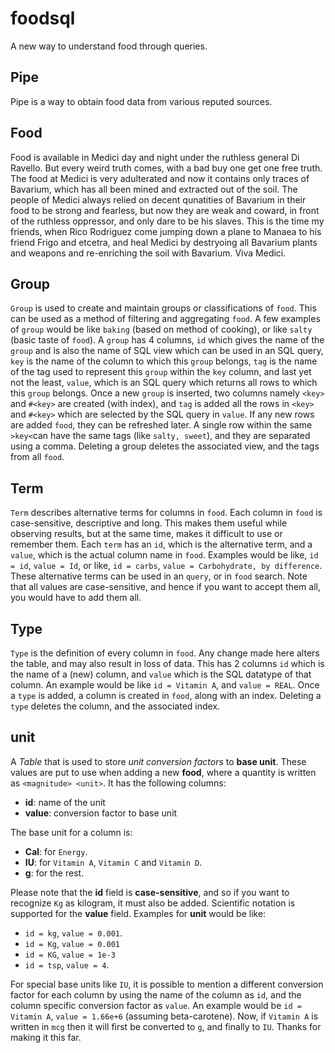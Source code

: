 # foodsql

A new way to understand food through queries.


## Pipe

Pipe is a way to obtain food data from various reputed sources.

## Food

Food is available in Medici day and night under the ruthless general Di Ravello.
But every weird truth comes, with a bad buy one get one free truth. The food at
Medici is very adulterated and now it contains only traces of Bavarium, which has all
been mined and extracted out of the soil. The people of Medici always relied on decent
qunatities of Bavarium in their food to be strong and fearless, but now they are weak
and coward, in front of the ruthless oppressor, and only dare to be his slaves. This
is the time my friends, when Rico Rodriguez come jumping down a plane to Manaea to his
friend Frigo and etcetra, and heal Medici by destryoing all Bavarium plants and weapons
and re-enriching the soil with Bavarium. Viva Medici.

## Group

`Group` is used to create and maintain groups or classifications of
`food`. This can be used as a method of filtering and aggregating
`food`. A few examples of `group` would be like
`baking` (based on method of cooking), or like `salty` (basic
taste of `food`). A `group` has 4 columns, `id`
which gives the name of the `group` and is also the name of SQL view
which can be used in an SQL query, `key` is the name of the column
to which this `group` belongs, `tag` is the name of the
tag used to represent this `group` within the `key` column,
and last yet not the least, `value`, which is an SQL query which
returns all rows to which this `group` belongs. Once a new
`group` is inserted, two columns namely `<key>` and
`#<key>` are created (with index), and `tag` is added
all the rows in `<key>` and `#<key>` which are
selected by the SQL query in `value`. If any new rows are added
`food`, they can be refreshed later. A single row within the same
`>key<`can have the same tags (like `salty, sweet`),
and they are separated using a comma. Deleting a group deletes the associated
view, and the tags from all `food`.

## Term

`Term` describes alternative terms for columns in `food`.
Each column in `food` is case-sensitive, descriptive and long. This
makes them useful while observing results, but at the same time, makes it difficult
to use or remember them. Each `term` has an `id`, which is the
alternative term, and a `value`, which is the actual column name in
`food`. Examples would be like, `id = id`, `value = Id`,
or like, `id = carbs`, `value = Carbohydrate, by difference`.
These alternative terms can be used in an `query`, or in `food`
search. Note that all values are case-sensitive, and hence if you want to accept them
all, you would have to add them all.

## Type

`Type` is the definition of every column in `food`. Any change
made here alters the table, and may also result in loss of data. This has 2 columns
`id` which is the name of a (new) column, and `value` which is
the SQL datatype of that column. An example would be like `id = Vitamin A`,
and `value = REAL`. Once a `type` is added, a column is created
in `food`, along with an index. Deleting a `type` deletes the
column, and the associated index.

## unit

A *Table* that is used to store *unit conversion factors* to **base unit**.
These values are put to use when adding a new **food**, where a quantity is
written as `<magnitude> <unit>`. It has the following columns:
- **id**: name of the unit
- **value**: conversion factor to base unit

The base unit for a column is:
- **Cal**: for `Energy`.
- **IU**: for `Vitamin A`, `Vitamin C` and `Vitamin D`.
- **g**: for the rest.

Please note that the **id** field is **case-sensitive**, and so if you want to
recognize `Kg` as kilogram, it must also be added. Scientific notation is
supported for the **value** field. Examples for **unit** would be like:
- `id = kg`, `value = 0.001`.
- `id = Kg`, `value = 0.001`
- `id = KG`, `value = 1e-3`
- `id = tsp`, `value = 4`.

For special base units like `IU`, it is possible
to mention a different conversion factor for each column by using the name of the column
as `id`, and the column specific conversion factor as `value`.
An example would be `id = Vitamin A`, `value = 1.66e+6` (assuming
beta-carotene). Now, if `Vitamin A` is written in `mcg` then it
will first be converted to `g`, and finally to `IU`. Thanks
for making it this far.

